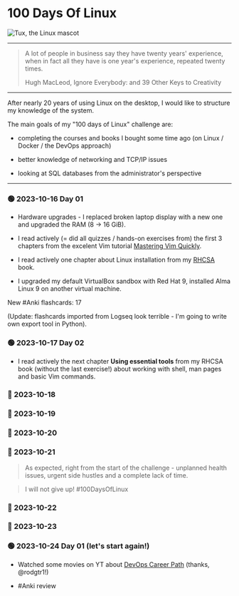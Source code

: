 # 100 Days Of Linux

![Tux, the Linux mascot](https://upload.wikimedia.org/wikipedia/commons/thumb/3/35/Tux.svg/202px-Tux.svg.png)

---

> A lot of people in business say they have twenty years' experience, 
> when in fact all they have is one year's experience, repeated twenty times.
> 
> Hugh MacLeod, Ignore Everybody: and 39 Other Keys to Creativity 

---

After nearly 20 years of using Linux on the desktop, I would like to structure my knowledge of the system.

The main goals of my "100 days of Linux" challenge are:

- completing the courses and books I bought some time ago (on Linux / Docker / the DevOps approach)

- better knowledge of networking and TCP/IP issues

- looking at SQL databases from the administrator's perspective

---

### &#128994; 2023-10-16 Day 01

- Hardware upgrades - I replaced broken laptop display with a new one and upgraded the RAM (8 -> 16 GiB).

- I read actively (= did all quizzes / hands-on exercises from) the first 3 chapters from the excelent Vim tutorial [Mastering Vim Quickly](https://jovicailic.org/mastering-vim-quickly/).

- I read actively one chapter about Linux installation from my [RHCSA](https://www.sandervanvugt.com/red-hat-rhce-8-ex294-cert-guide/) book.

- I upgraded my default VirtualBox sandbox with Red Hat 9, installed Alma Linux 9 on another virtual machine. 

New #Anki flashcards: 17

(Update: flashcards imported from Logseq look terrible - I'm going to write own export tool in Python).

### &#128994; 2023-10-17 Day 02

- I read actively the next chapter **Using essential tools** from my RHCSA book (without the last exercise!) about working with shell, man pages and basic Vim commands.

### &#128308; 2023-10-18

### &#128308; 2023-10-19

### &#128308; 2023-10-20

### &#128308; 2023-10-21

> As expected, right from the start of the challenge - unplanned health issues, urgent side hustles and a complete lack of time.

> I will not give up! #100DaysOfLinux

### &#128308; 2023-10-22

### &#128308; 2023-10-23

### &#128994; 2023-10-24 Day 01 (let's start again!)

- Watched some movies on YT about [DevOps Career Path](https://www.youtube.com/watch?v=IiuWlqabx9M) (thanks, @rodgtr1!)

- #Anki review


